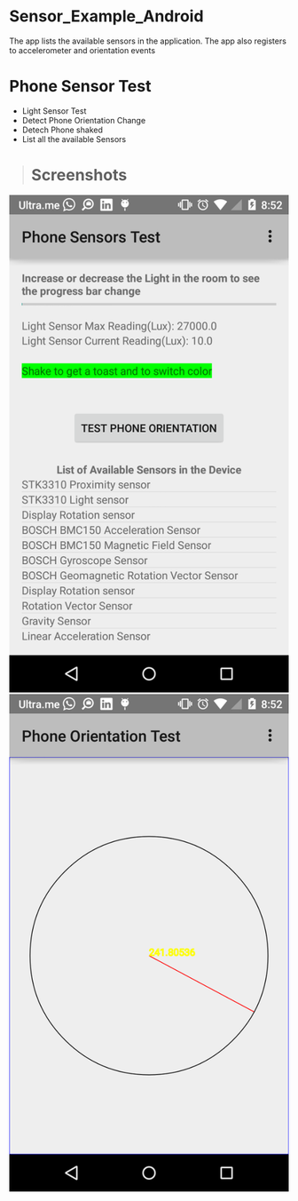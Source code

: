 # Sensor_Example_Android
The app lists the available sensors in the application. The app also registers to accelerometer and orientation events

# Phone Sensor Test

- Light Sensor Test
- Detect Phone Orientation Change 
- Detech Phone shaked
- List all the available Sensors

> # Screenshots

![Alt text](/raw/1.png?raw=true "Home Screen")
![Alt text](/raw/2.png?raw=true "Array Adapter")

